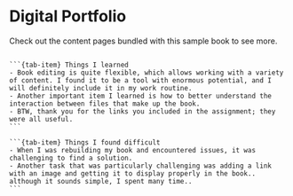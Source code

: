 # Digital Portfolio



Check out the content pages bundled with this sample book to see more.

```{tableofcontents}
```


````{tab-set}
```{tab-item} Things I learned
- Book editing is quite flexible, which allows working with a variety of content. I found it to be a tool with enormous potential, and I will definitely include it in my work routine.
- Another important item I learned is how to better understand the interaction between files that make up the book.
- BTW, thank you for the links you included in the assignment; they were all useful.
```

```{tab-item} Things I found difficult
- When I was rebuilding my book and encountered issues, it was challenging to find a solution. 
- Another task that was particularly challenging was adding a link with an image and getting it to display properly in the book.. although it sounds simple, I spent many time..
```
````